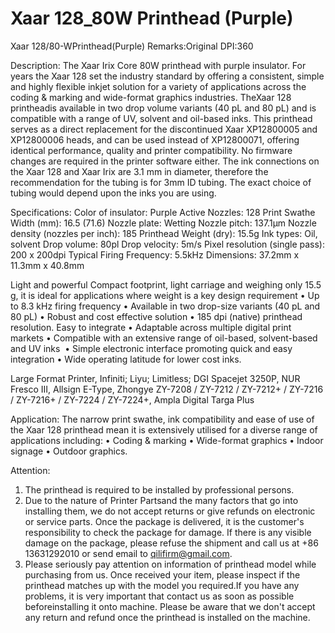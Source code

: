 # Xaar 128_80W Printhead (Purple)

Xaar 128/80-WPrinthead(Purple)
Remarks:Original
DPI:360

Description:
The Xaar Irix Core 80W printhead with purple insulator. For years the Xaar 128 set the industry standard by offering a consistent, simple and highly flexible inkjet solution for a variety of applications across the coding & marking and wide-format graphics industries. TheXaar 128 printheadis available in two drop volume variants (40 pL and 80 pL) and is compatible with a range of UV, solvent and oil-based inks.
This printhead serves as a direct replacement for the discontinued Xaar XP12800005 and XP12800006 heads, and can be used instead of XP12800071, offering identical performance, quality and printer compatibility. No firmware changes are required in the printer software either.
The ink connections on the Xaar 128 and Xaar Irix are 3.1 mm in diameter, therefore the recommendation for the tubing is for 3mm ID tubing. The exact choice of tubing would depend upon the inks you are using.

Specifications:
Color of insulator: Purple
Active Nozzles: 128
Print Swathe Width (mm): 16.5 (71.6)
Nozzle plate: Wetting
Nozzle pitch: 137.1µm
Nozzle density (nozzles per inch): 185
Printhead Weight (dry): 15.5g
Ink types: Oil, solvent
Drop volume: 80pl
Drop velocity: 5m/s
Pixel resolution (single pass): 200 x 200dpi
Typical Firing Frequency: 5.5kHz
Dimensions: 37.2mm x 11.3mm x 40.8mm

Light and powerful
​Compact footprint, light carriage and weighing only 15.5 g, it is ideal for applications where weight is a key design requirement
• Up to 8.3 kHz firing frequency
• Available in two drop-size variants (40 pL and 80 pL)
• Robust and cost effective solution
• 185 dpi (native) printhead resolution​.
Easy to integrate
• Adaptable across multiple digital print markets
• Compatible with an extensive range of oil-based, solvent-based and UV inks ​
• Simple electronic interface promoting quick and easy integration​
• Wide operating latitude for lower cost inks.

Large Format Printer, Infiniti; Liyu; Limitless; DGI Spacejet 3250P, NUR Fresco III, Allsign E-Type, Zhongye ZY-7208 / ZY-7212 / ZY-7212+ / ZY-7216 / ZY-7216+ / ZY-7224 / ZY-7224+, Ampla Digital Targa Plus

Application:
The narrow print swathe, ink compatibility and ease of use of the Xaar 128 printhead mean it is extensively utilised for a diverse range of applications including:
• Coding & marking
• Wide-format graphics
• Indoor signage​​
• Outdoor graphics.​

Attention:
1. The printhead is required to be installed by professional persons.
2. Due to the nature of Printer Partsand the many factors that go into installing them, we do not accept returns or give refunds on electronic or service parts. Once the package is delivered, it is the customer's responsibility to check the package for damage. If there is any visible damage on the package, please refuse the shipment and call us at +86 13631292010 or send email to qilifirm@gmail.com.
3. Please seriously pay attention on information of printhead model while purchasing from us. Once received your item, please inspect if the printhead matches up with the model you required.If you have any problems, it is very important that contact us as soon as possible beforeinstalling it onto machine. Please be aware that we don't accept any return and refund once the printhead is installed on the machine.
